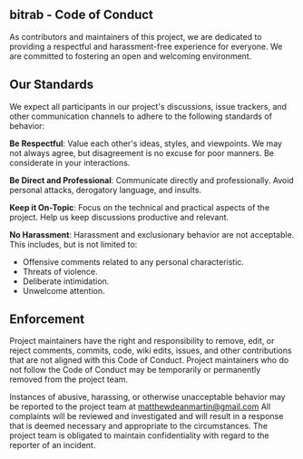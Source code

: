 ## bitrab - Code of Conduct
As contributors and maintainers of this project, we are dedicated to providing a respectful and harassment-free
experience for everyone. We are committed to fostering an open and welcoming environment.

## Our Standards

We expect all participants in our project's discussions, issue trackers, and other communication channels to adhere to
the following standards of behavior:

**Be Respectful**: Value each other's ideas, styles, and viewpoints. We may not always agree, but disagreement is no excuse
for poor manners. Be considerate in your interactions.

**Be Direct and Professional**: Communicate directly and professionally. Avoid personal attacks, derogatory language, and
insults.

**Keep it On-Topic**: Focus on the technical and practical aspects of the project. Help us keep discussions productive and
relevant.

**No Harassment**: Harassment and exclusionary behavior are not acceptable. This includes, but is not limited to:

 - Offensive comments related to any personal characteristic.
 - Threats of violence. 
 - Deliberate intimidation. 
 - Unwelcome attention.

## Enforcement

Project maintainers have the right and responsibility to remove, edit, or reject comments, commits, code, wiki edits,
issues, and other contributions that are not aligned with this Code of Conduct. Project maintainers who do not follow
the Code of Conduct may be temporarily or permanently removed from the project team.

Instances of abusive, harassing, or otherwise unacceptable behavior may be reported to the project team
at matthewdeanmartin@gmail.com All complaints will be reviewed and investigated and will result in a response that is
deemed necessary and appropriate to the circumstances. The project team is obligated to maintain confidentiality with
regard to the reporter of an incident.